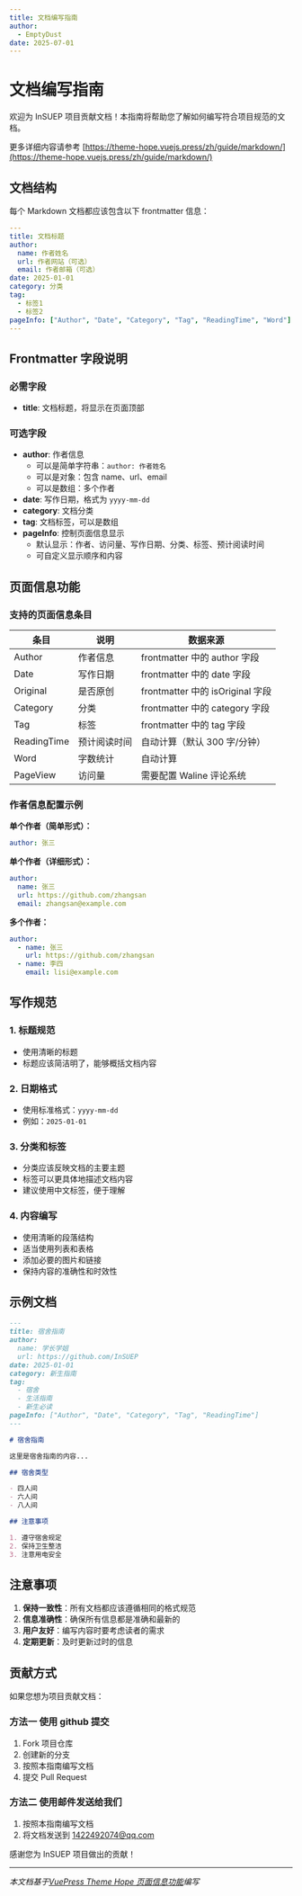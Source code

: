 ```yaml
---
title: 文档编写指南
author:
  - EmptyDust
date: 2025-07-01
---
```


# 文档编写指南

欢迎为 InSUEP 项目贡献文档！本指南将帮助您了解如何编写符合项目规范的文档。

更多详细内容请参考 [https://theme-hope.vuejs.press/zh/guide/markdown/](https://theme-hope.vuejs.press/zh/guide/markdown/)

## 文档结构

每个 Markdown 文档都应该包含以下 frontmatter 信息：

```yaml
---
title: 文档标题
author:
  name: 作者姓名
  url: 作者网站（可选）
  email: 作者邮箱（可选）
date: 2025-01-01
category: 分类
tag:
  - 标签1
  - 标签2
pageInfo: ["Author", "Date", "Category", "Tag", "ReadingTime", "Word"]
---
```

## Frontmatter 字段说明

### 必需字段

- **title**: 文档标题，将显示在页面顶部

### 可选字段

- **author**: 作者信息
  - 可以是简单字符串：`author: 作者姓名`
  - 可以是对象：包含 name、url、email
  - 可以是数组：多个作者
- **date**: 写作日期，格式为 `yyyy-mm-dd`
- **category**: 文档分类
- **tag**: 文档标签，可以是数组
- **pageInfo**: 控制页面信息显示
  - 默认显示：作者、访问量、写作日期、分类、标签、预计阅读时间
  - 可自定义显示顺序和内容

## 页面信息功能

### 支持的页面信息条目

| 条目        | 说明         | 数据来源                         |
| ----------- | ------------ | -------------------------------- |
| Author      | 作者信息     | frontmatter 中的 author 字段     |
| Date        | 写作日期     | frontmatter 中的 date 字段       |
| Original    | 是否原创     | frontmatter 中的 isOriginal 字段 |
| Category    | 分类         | frontmatter 中的 category 字段   |
| Tag         | 标签         | frontmatter 中的 tag 字段        |
| ReadingTime | 预计阅读时间 | 自动计算（默认 300 字/分钟）     |
| Word        | 字数统计     | 自动计算                         |
| PageView    | 访问量       | 需要配置 Waline 评论系统         |

### 作者信息配置示例

**单个作者（简单形式）：**

```yaml
author: 张三
```

**单个作者（详细形式）：**

```yaml
author:
  name: 张三
  url: https://github.com/zhangsan
  email: zhangsan@example.com
```

**多个作者：**

```yaml
author:
  - name: 张三
    url: https://github.com/zhangsan
  - name: 李四
    email: lisi@example.com
```

## 写作规范

### 1. 标题规范

- 使用清晰的标题
- 标题应该简洁明了，能够概括文档内容

### 2. 日期格式

- 使用标准格式：`yyyy-mm-dd`
- 例如：`2025-01-01`

### 3. 分类和标签

- 分类应该反映文档的主要主题
- 标签可以更具体地描述文档内容
- 建议使用中文标签，便于理解

### 4. 内容编写

- 使用清晰的段落结构
- 适当使用列表和表格
- 添加必要的图片和链接
- 保持内容的准确性和时效性

## 示例文档

```markdown
---
title: 宿舍指南
author:
  name: 学长学姐
  url: https://github.com/InSUEP
date: 2025-01-01
category: 新生指南
tag:
  - 宿舍
  - 生活指南
  - 新生必读
pageInfo: ["Author", "Date", "Category", "Tag", "ReadingTime"]
---

# 宿舍指南

这里是宿舍指南的内容...

## 宿舍类型

- 四人间
- 六人间
- 八人间

## 注意事项

1. 遵守宿舍规定
2. 保持卫生整洁
3. 注意用电安全
```

## 注意事项

1. **保持一致性**：所有文档都应该遵循相同的格式规范
2. **信息准确性**：确保所有信息都是准确和最新的
3. **用户友好**：编写内容时要考虑读者的需求
4. **定期更新**：及时更新过时的信息

## 贡献方式

如果您想为项目贡献文档：

### 方法一 使用 github 提交

1. Fork 项目仓库
2. 创建新的分支
3. 按照本指南编写文档
4. 提交 Pull Request

### 方法二 使用邮件发送给我们

1. 按照本指南编写文档
2. 将文档发送到 1422492074@qq.com

感谢您为 InSUEP 项目做出的贡献！

---

_本文档基于[VuePress Theme Hope 页面信息功能](https://theme-hope.vuejs.press/zh/guide/feature/page-info.html)编写_
